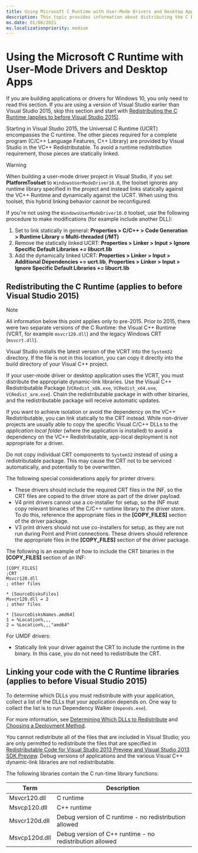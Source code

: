 ```yaml
---
title: Using Microsoft C Runtime with User-Mode Drivers and Desktop Apps
description: This topic provides information about distributing the C Runtime Libraries with applications and drivers for Windows 8 and Windows 8.1.
ms.date: 01/08/2021
ms.localizationpriority: medium
---
```


# Using the Microsoft C Runtime with User-Mode Drivers and Desktop Apps

If you are building applications or drivers for Windows 10, you only need to read this section. If you are using a version of Visual Studio earlier than Visual Studio 2015, skip this section and start with [Redistributing the C Runtime (applies to before Visual Studio 2015)](#redistributing-the-c-runtime-applies-to-before-visual-studio-2015).

Starting in Visual Studio 2015, the Universal C Runtime (UCRT) encompasses the C runtime. The other pieces required for a complete program (C/C++ Language Features, C++ Library) are provided by Visual Studio in the VC++ Redistributable. To avoid a runtime redistribution requirement, those pieces are statically linked.

> [!WARNING]
> When building a user-mode driver project in Visual Studio, if you set **PlatformToolset**  to `WindowsUserModeDriver10.0`, the toolset ignores any runtime library specified in the project and instead links statically against the VC++ Runtime and dynamically against the UCRT.  When using this toolset, this hybrid linking behavior cannot be reconfigured.

If you're not using the `WindowsUserModeDriver10.0` toolset, use the following procedure to make modifications (for example include another DLL):

1. Set to link statically in general: **Properties > C/C++ > Code Generation > Runtime Library = Multi-threaded (/MT)**
2. Remove the statically linked UCRT: **Properties > Linker > Input > Ignore Specific Default Libraries += libucrt.lib**
3. Add the dynamically linked UCRT: **Properties > Linker > Input > Additional Dependencies += ucrt.lib**, **Properties > Linker > Input > Ignore Specific Default Libraries += libucrt.lib**

## Redistributing the C Runtime (applies to before Visual Studio 2015)

> [!NOTE]
> All information below this point applies only to pre-2015. Prior to 2015, there were two separate versions of the C Runtime: the Visual C++ Runtime (VCRT, for example `msvcr120.dll`) and the legacy Windows CRT (`msvcrt.dll`).  

Visual Studio installs the latest version of the VCRT into the `System32` directory. If the file is not in this location, you can copy it directly into the build directory of your Visual C++ project.

If your user-mode driver or desktop application uses the VCRT, you must distribute the appropriate dynamic-link libraries. Use the Visual C++ Redistributable Package (`VCRedist_x86.exe`, `VCRedist_x64.exe`, `VCRedist_arm.exe`). Chain the redistributable package in with other binaries, and the redistributable package will receive automatic updates.

If you want to achieve isolation or avoid the dependency on the VC++ Redistributable, you can link statically to the CRT instead. 
While non-driver projects are usually able to copy the specific Visual C/C++ DLLs to the *application local folder* (where the application is installed) to avoid a dependency on the VC++ Redistributable, app-local deployment is not appropriate for a driver.

Do not copy individual CRT components to `System32` instead of using a redistributable package. This may cause the CRT not to be serviced automatically, and potentially to be overwritten.

The following special considerations apply for printer drivers:

-   These drivers should include the required CRT files in the INF, so the CRT files are copied to the driver store as part of the driver payload.
-   V4 print drivers cannot use a co-installer for setup, so the INF must copy relevant binaries of the C/C++ runtime library to the driver store. To do this, reference the appropriate files in the **\[COPY\_FILES\]** section of the driver package.
-   V3 print drivers should not use co-installers for setup, as they are not run during Point and Print connections. These drivers should reference the appropriate files in the **\[COPY\_FILES\]** section of the driver package.

The following is an example of how to include the CRT binaries in the **\[COPY\_FILES\]** section of an INF:

```inf
[COPY_FILES]
;CRT
Msvcr120.dll
; other files

* [SourceDisksFiles]
Msvcr120.dll = 2 
; other files

* [SourceDisksNames.amd64]
1 = %Location%,,,
2 = %Location%,,,"amd64"
```

For UMDF drivers:

-   Statically link your driver against the CRT to include the runtime in the binary. In this case, you do not need to redistribute the CRT.

## Linking your code with the C Runtime libraries (applies to before Visual Studio 2015)

To determine which DLLs you must redistribute with your application, collect a list of the DLLs that your application depends on. One way to collect the list is to run Dependency Walker (`depends.exe`).

For more information, see [Determining Which DLLs to Redistribute](/previous-versions/visualstudio/visual-studio-2013/8kche8ah(v=vs.120)) and [Choosing a Deployment Method](/previous-versions/visualstudio/visual-studio-2013/ms235316(v=vs.120)).

You cannot redistribute all of the files that are included in Visual Studio; you are only permitted to redistribute the files that are specified in [Redistributable Code for Visual Studio 2013 Preview and Visual Studio 2013 SDK Preview](https://go.microsoft.com/fwlink/p/?linkid=320999). Debug versions of applications and the various Visual C++ dynamic-link libraries are not redistributable.

The following libraries contain the C run-time library functions:

|Term|Description|
|--- |--- |
|Msvcr120.dll|C runtime|
|Msvcp120.dll|C++ runtime|
|Msvcr120d.dll|Debug version of C runtime - no redistribution allowed|
|Msvcp120d.dll|Debug version of C++ runtime - no redistribution allowed|

